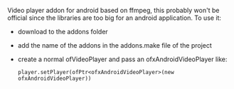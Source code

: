 Video player addon for android based on ffmpeg, this probably won't be official since the libraries are too big for an android application. To use it:

- download to the addons folder
- add the name of the addons in the addons.make file of the project
- create a normal ofVideoPlayer and pass an ofxAndroidVideoPlayer like:

  ~~~~{.cpp}
  player.setPlayer(ofPtr<ofxAndroidVideoPlayer>(new ofxAndroidVideoPlayer))
  ~~~~
